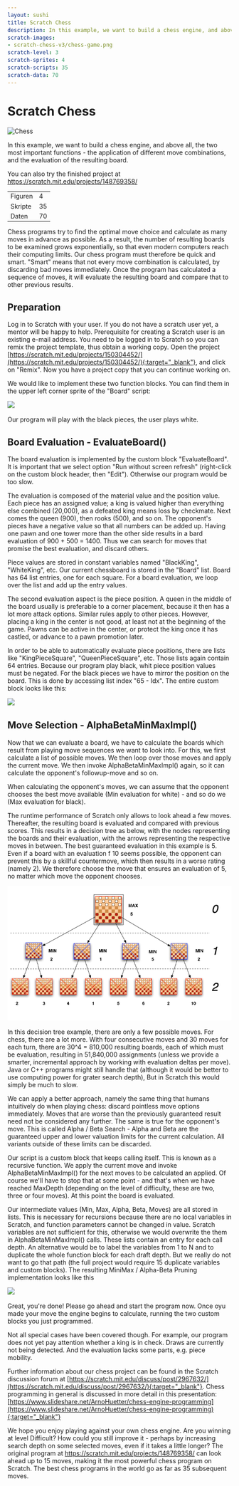 ```yaml
---
layout: sushi
title: Scratch Chess
description: In this example, we want to build a chess engine, and above all, the two most important functions - the application of different move combinations, and the evaluation of the resulting board.
scratch-images:
- scratch-chess-v3/chess-game.png
scratch-level: 3
scratch-sprites: 4
scratch-scripts: 35
scratch-data: 70
---
```


# Scratch Chess

<div class="row sushi-intro">
	<div class="col-sm-6"><img alt="Chess" src="scratch-chess/chess-game.png" /></div>
	<div class="col-sm-6">
		<p></p>
		<p>In this example, we want to build a chess engine, and above all, the two most important functions - the application of different move combinations, and the evaluation of the resulting board.</p>
		<p>You can also try the finished project at <a href="https://scratch.mit.edu/projects/148769358/" target="_blank">https://scratch.mit.edu/projects/148769358/</a></p>
		<table class="table sushi-stats">
			<tbody>
				<tr>
					<td>Figuren</td>
					<td>4</td>
				</tr>
				<tr>
					<td>Skripte</td>
					<td>35</td>
				</tr>
				<tr>
					<td>Daten</td>
					<td>70</td>
				</tr>
			</tbody>
		</table>
	</div>
</div>

Chess programs try to find the optimal move choice and calculate as many moves in advance as possible. As a result, the number of resulting boards to be examined grows exponentially, so that even modern computers reach their computing limits. Our chess program must therefore be quick and smart. "Smart" means that not every move combination is calculated, by discarding bad moves immediately. Once the program has calculated a sequence of moves, it will evaluate the resulting board and compare that to other previous results.
## Preparation

Log in to Scratch with your user. If you do not have a scratch user yet, a mentor will be happy to help. Prerequisite for creating a Scratch user is an existing e-mail address. You need to be logged in to Scratch so you can remix the project template, thus obtain a working copy. Open the project [https://scratch.mit.edu/projects/150304452/](https://scratch.mit.edu/projects/150304452/){:target="_blank"}, and click on "Remix". Now you have a project copy that you can continue working on.

We would like to implement these two function blocks. You can find them in the upper left corner sprite of the "Board" script:

<p><img src="scratch-chess-v3/chess-blocks.png" class="max-full" /></p>

Our program will play with the black pieces, the user plays white.

## Board Evaluation - EvaluateBoard()

The board evaluation is implemented by the custom block "EvaluateBoard". It is important that we select option "Run without screen refresh" (right-click on the custom block header, then "Edit"). Otherwise our program would be too slow.

The evaluation is composed of the material value and the position value. Each piece has an assigned value; a king is valued higher than everything else combined (20,000), as a defeated king means loss by checkmate. Next comes the queen (900), then rooks (500), and so on. The opponent's pieces have a negative value so that all numbers can be added up. Having one pawn and one tower more than the other side results in a bard evaluation of 900 + 500 = 1400. Thus we can search for moves that promise the best evaluation, and discard others.

Piece values are stored in constant variables named "BlackKing", "WhiteKing", etc. Our current chessboard is stored in the "Board" list. Board has 64 list entries, one for each square. For a board evaluation, we loop over the list and add up the entry values.

The second evaluation aspect is the piece position. A queen in the middle of the board usually is preferable to a corner placement, because it then has a lot more attack options. Similar rules apply to other pieces. However, placing a king in the center is not good, at least not at the beginning of the game. Pawns can be active in the center, or protect the king once it has castled, or advance to a pawn promotion later.

In order to be able to automatically evaluate piece positions, there are lists like "KingPieceSquare", "QueenPieceSquare", etc. Those lists again contain 64 entries. Because our program play black, whit piece position values must be negated. For the black pieces we have to mirror the position on the board. This is done by accessing list index "65 - Idx". The entire custom block looks like this:

<p><img src="scratch-chess-v3/chess-eval-code.png" class="max-full" /></p>

## Move Selection - AlphaBetaMinMaxImpl()

Now that we can evaluate a board, we have to calculate the boards which result from playing move sequences we want to look into. For this, we first calculate a list of possible moves. We then loop over those moves and apply the current move. We then invoke AlphaBetaMinMaxImpl() again, so it can calculate the opponent's followup-move and so on.

When calculating the opponent's moves, we can assume that the opponent chooses the best move available (Min evaluation for white) - and so do we (Max evaluation for black).

The runtime performance of Scratch only allows to look ahead a few  moves. Thereafter, the resulting board is evaluated and compared with previous scores. This results in a decision tree as below, with the nodes representing the boards and their evaluation, with the arrows  representing the respective moves in between. The best guaranteed evaluation in this example is 5. Even if a board with an evaluation f 10 seems possible, the opponent can prevent this by a skillful countermove, which then results in a worse rating (namely 2). We therefore choose the move that ensures an evaluation of 5, no matter which move the opponent chooses.

<p><img src="scratch-chess-v3/chess-minimax.png" class="max-full" /></p>

In this decision tree example, there are only a few possible moves. For chess, there are a lot more. With four consecutive moves and 30 moves for each turn, there are 30^4 = 810,000 resulting boards, each of which must be evaluation, resulting in 51,840,000 assignments (unless we provide a smarter, incremental approach by working with evaluation deltas per move). Java or C++ programs might still handle that (although it would be better to use computing power for grater search depth), But in Scratch this would simply be much to slow.

We can apply a better approach, namely the same thing that humans intuitively do when playing chess: discard pointless move options immediately. Moves that are worse than the previously guaranteed result need not be considered any further. The same is true for the opponent's move. This is called Alpha / Beta Search - Alpha and Beta are the guaranteed upper and lower valuation limits for the current calculation. All variants outside of these limits can be discarded.

Our script is a custom block that keeps calling itself. This is known as a recursive function. We apply the current move and invoke AlphaBetaMinMaxImpl() for the next moves to be calculated an applied. Of course we'll have to stop that at some point - and that's when we have reached MaxDepth (depending on the level of difficulty, these are two, three or four moves). At this point the board is evaluated. 

Our intermediate values (Min, Max, Alpha, Beta, Moves) are all stored in lists. This is necessary for recursions because there are no local variables in Scratch, and function parameters cannot be changed in value. Scratch variables are not sufficient for this, otherwise we would overwrite the them in AlphaBetaMinMaxImpl() calls. These lists contain an entry for each call depth. An alternative would be to label the variables from 1 to N and to duplicate the whole function block for each draft depth. But we really do not want to go that path (the full project would require 15 duplicate variables and custom blocks). The resulting MiniMax / Alpha-Beta Pruning implementation looks like this

<p><img src="scratch-chess-v3/chess-minimax-code.png" class="max-full" /></p>

Great, you're done! Please go ahead and start the program now. Once oyu made your move the engine begins to calculate, running the two custom blocks you just programmed.

Not all special cases have been covered though. For example, our program does not yet pay attention whether a king is in check. Draws are currently not being detected. And the evaluation lacks some parts, e.g. piece mobility.

Further information about our chess project can be found in the Scratch discussion forum at [https://scratch.mit.edu/discuss/post/2967632/](https://scratch.mit.edu/discuss/post/2967632/){:target="_blank"}. Chess programming in general is discussed in more detail in this presentation: [https://www.slideshare.net/ArnoHuetter/chess-engine-programming](https://www.slideshare.net/ArnoHuetter/chess-engine-programming){:target="_blank"}

We hope you enjoy playing against your own chess engine. Are you winning at level Difficult? How could you still improve it - perhaps by increasing search depth on some selected moves, even if it takes a little longer? The original program at https://scratch.mit.edu/projects/148769358/ can look ahead up to 15 moves, making it the most powerful chess program on Scratch. The best chess programs in the world go as far as 35 subsequent moves.
